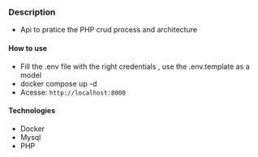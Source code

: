 ### Description
- Api to pratice the PHP crud process and architecture

#### How to use
- Fill the .env file with the right credentials , use the .env.template as a model
- docker compose up -d 
-  Acesse: ``` http://localhost:8000 ```

#### Technologies

- Docker
- Mysql
- PHP